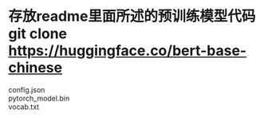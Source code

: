
# 存放readme里面所述的预训练模型代码 git clone https://huggingface.co/bert-base-chinese
config.json   
pytorch_model.bin  
vocab.txt 

